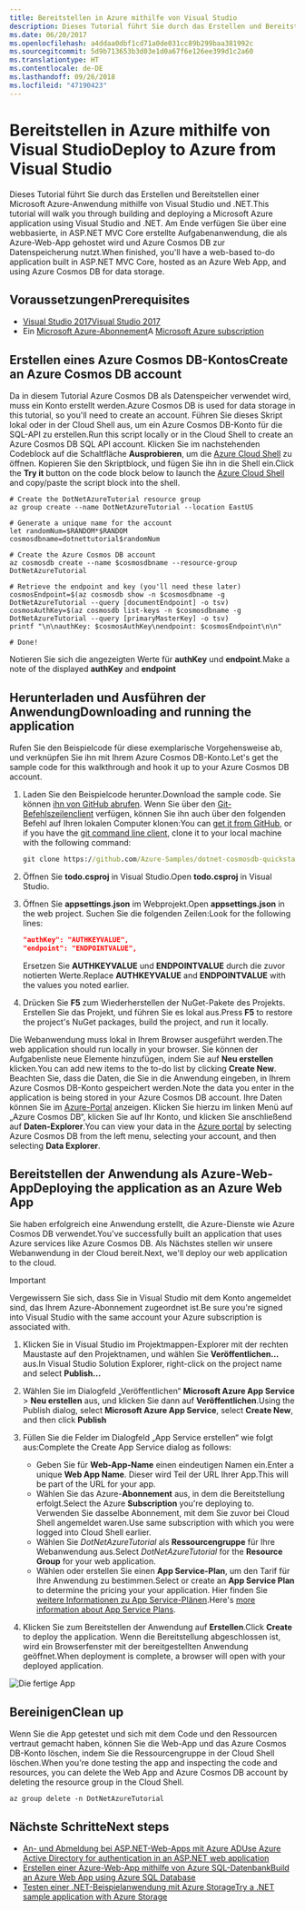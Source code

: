 ```yaml
---
title: Bereitstellen in Azure mithilfe von Visual Studio
description: Dieses Tutorial führt Sie durch das Erstellen und Bereitstellen einer Microsoft Azure-Anwendung mithilfe von Visual Studio und .NET.
ms.date: 06/20/2017
ms.openlocfilehash: a4ddaa0dbf1cd71a0de031cc89b299baa381992c
ms.sourcegitcommit: 5d9b713653b3d03e1d0a67f6e126ee399d1c2a60
ms.translationtype: HT
ms.contentlocale: de-DE
ms.lasthandoff: 09/26/2018
ms.locfileid: "47190423"
---
```

# <a name="deploy-to-azure-from-visual-studio"></a><span data-ttu-id="759d7-103">Bereitstellen in Azure mithilfe von Visual Studio</span><span class="sxs-lookup"><span data-stu-id="759d7-103">Deploy to Azure from Visual Studio</span></span>

<span data-ttu-id="759d7-104">Dieses Tutorial führt Sie durch das Erstellen und Bereitstellen einer Microsoft Azure-Anwendung mithilfe von Visual Studio und .NET.</span><span class="sxs-lookup"><span data-stu-id="759d7-104">This tutorial will walk you through building and deploying a Microsoft Azure application using Visual Studio and .NET.</span></span>  <span data-ttu-id="759d7-105">Am Ende verfügen Sie über eine webbasierte, in ASP.NET MVC Core erstellte Aufgabenanwendung, die als Azure-Web-App gehostet wird und Azure Cosmos DB zur Datenspeicherung nutzt.</span><span class="sxs-lookup"><span data-stu-id="759d7-105">When finished, you'll have a web-based to-do application built in ASP.NET MVC Core, hosted as an Azure Web App, and using Azure Cosmos DB for data storage.</span></span>

## <a name="prerequisites"></a><span data-ttu-id="759d7-106">Voraussetzungen</span><span class="sxs-lookup"><span data-stu-id="759d7-106">Prerequisites</span></span>

* [<span data-ttu-id="759d7-107">Visual Studio 2017</span><span class="sxs-lookup"><span data-stu-id="759d7-107">Visual Studio 2017</span></span>](https://www.visualstudio.com/downloads/)
* <span data-ttu-id="759d7-108">Ein [Microsoft Azure-Abonnement](https://azure.microsoft.com/free/)</span><span class="sxs-lookup"><span data-stu-id="759d7-108">A [Microsoft Azure subscription](https://azure.microsoft.com/free/)</span></span>

## <a name="create-an-azure-cosmos-db-account"></a><span data-ttu-id="759d7-109">Erstellen eines Azure Cosmos DB-Kontos</span><span class="sxs-lookup"><span data-stu-id="759d7-109">Create an Azure Cosmos DB account</span></span>

<span data-ttu-id="759d7-110">Da in diesem Tutorial Azure Cosmos DB als Datenspeicher verwendet wird, muss ein Konto erstellt werden.</span><span class="sxs-lookup"><span data-stu-id="759d7-110">Azure Cosmos DB is used for data storage in this tutorial, so you'll need to create an account.</span></span>  <span data-ttu-id="759d7-111">Führen Sie dieses Skript lokal oder in der Cloud Shell aus, um ein Azure Cosmos DB-Konto für die SQL-API zu erstellen.</span><span class="sxs-lookup"><span data-stu-id="759d7-111">Run this script locally or in the Cloud Shell to create an Azure Cosmos DB SQL API account.</span></span>  <span data-ttu-id="759d7-112">Klicken Sie im nachstehenden Codeblock auf die Schaltfläche **Ausprobieren**, um die [Azure Cloud Shell](/azure/cloud-shell/) zu öffnen. Kopieren Sie den Skriptblock, und fügen Sie ihn in die Shell ein.</span><span class="sxs-lookup"><span data-stu-id="759d7-112">Click the **Try it** button on the code block below to launch the [Azure Cloud Shell](/azure/cloud-shell/) and copy/paste the script block into the shell.</span></span>

```azurecli-interactive
# Create the DotNetAzureTutorial resource group
az group create --name DotNetAzureTutorial --location EastUS

# Generate a unique name for the account
let randomNum=$RANDOM*$RANDOM
cosmosdbname=dotnettutorial$randomNum

# Create the Azure Cosmos DB account
az cosmosdb create --name $cosmosdbname --resource-group DotNetAzureTutorial

# Retrieve the endpoint and key (you'll need these later)
cosmosEndpoint=$(az cosmosdb show -n $cosmosdbname -g DotNetAzureTutorial --query [documentEndpoint] -o tsv)
cosmosAuthKey=$(az cosmosdb list-keys -n $cosmosdbname -g DotNetAzureTutorial --query [primaryMasterKey] -o tsv)
printf "\n\nauthKey: $cosmosAuthKey\nendpoint: $cosmosEndpoint\n\n"

# Done!

```

<span data-ttu-id="759d7-113">Notieren Sie sich die angezeigten Werte für **authKey** und **endpoint**.</span><span class="sxs-lookup"><span data-stu-id="759d7-113">Make a note of the displayed **authKey** and **endpoint**</span></span> 

## <a name="downloading-and-running-the-application"></a><span data-ttu-id="759d7-114">Herunterladen und Ausführen der Anwendung</span><span class="sxs-lookup"><span data-stu-id="759d7-114">Downloading and running the application</span></span>

<span data-ttu-id="759d7-115">Rufen Sie den Beispielcode für diese exemplarische Vorgehensweise ab, und verknüpfen Sie ihn mit Ihrem Azure Cosmos DB-Konto.</span><span class="sxs-lookup"><span data-stu-id="759d7-115">Let's get the sample code for this walkthrough and hook it up to your Azure Cosmos DB account.</span></span>

1. <span data-ttu-id="759d7-116">Laden Sie den Beispielcode herunter.</span><span class="sxs-lookup"><span data-stu-id="759d7-116">Download the sample code.</span></span>  <span data-ttu-id="759d7-117">Sie können [ihn von GitHub abrufen](https://github.com/Azure-Samples/dotnet-cosmosdb-quickstart/). Wenn Sie über den [Git-Befehlszeilenclient](https://git-scm.com/) verfügen, können Sie ihn auch über den folgenden Befehl auf Ihren lokalen Computer klonen:</span><span class="sxs-lookup"><span data-stu-id="759d7-117">You can [get it from GitHub](https://github.com/Azure-Samples/dotnet-cosmosdb-quickstart/), or if you have the [git command line client](https://git-scm.com/), clone it to your local machine with the following command:</span></span>

    ```cmd
    git clone https://github.com/Azure-Samples/dotnet-cosmosdb-quickstart
    ```

2. <span data-ttu-id="759d7-118">Öffnen Sie **todo.csproj** in Visual Studio.</span><span class="sxs-lookup"><span data-stu-id="759d7-118">Open **todo.csproj** in Visual Studio.</span></span>

3. <span data-ttu-id="759d7-119">Öffnen Sie **appsettings.json** im Webprojekt.</span><span class="sxs-lookup"><span data-stu-id="759d7-119">Open **appsettings.json** in the web project.</span></span>  <span data-ttu-id="759d7-120">Suchen Sie die folgenden Zeilen:</span><span class="sxs-lookup"><span data-stu-id="759d7-120">Look for the following lines:</span></span>

    ```json
    "authKey": "AUTHKEYVALUE",
    "endpoint": "ENDPOINTVALUE",
    ```
    <span data-ttu-id="759d7-121">Ersetzen Sie **AUTHKEYVALUE** und **ENDPOINTVALUE** durch die zuvor notierten Werte.</span><span class="sxs-lookup"><span data-stu-id="759d7-121">Replace **AUTHKEYVALUE** and **ENDPOINTVALUE** with the values you noted earlier.</span></span>

4. <span data-ttu-id="759d7-122">Drücken Sie **F5** zum Wiederherstellen der NuGet-Pakete des Projekts. Erstellen Sie das Projekt, und führen Sie es lokal aus.</span><span class="sxs-lookup"><span data-stu-id="759d7-122">Press **F5** to restore the project's NuGet packages, build the project, and run it locally.</span></span>

<span data-ttu-id="759d7-123">Die Webanwendung muss lokal in Ihrem Browser ausgeführt werden.</span><span class="sxs-lookup"><span data-stu-id="759d7-123">The web application should run locally in your browser.</span></span>  <span data-ttu-id="759d7-124">Sie können der Aufgabenliste neue Elemente hinzufügen, indem Sie auf **Neu erstellen** klicken.</span><span class="sxs-lookup"><span data-stu-id="759d7-124">You can add new items to the to-do list by clicking **Create New**.</span></span>  <span data-ttu-id="759d7-125">Beachten Sie, dass die Daten, die Sie in die Anwendung eingeben, in Ihrem Azure Cosmos DB-Konto gespeichert werden.</span><span class="sxs-lookup"><span data-stu-id="759d7-125">Note the data you enter in the application is being stored in your Azure Cosmos DB account.</span></span>  <span data-ttu-id="759d7-126">Ihre Daten können Sie im [Azure-Portal](https://portal.azure.com) anzeigen. Klicken Sie hierzu im linken Menü auf „Azure Cosmos DB“, klicken Sie auf Ihr Konto, und klicken Sie anschließend auf **Daten-Explorer**.</span><span class="sxs-lookup"><span data-stu-id="759d7-126">You can view your data in the [Azure portal](https://portal.azure.com) by selecting Azure Cosmos DB from the left menu, selecting your account, and then selecting **Data Explorer**.</span></span>

## <a name="deploying-the-application-as-an-azure-web-app"></a><span data-ttu-id="759d7-127">Bereitstellen der Anwendung als Azure-Web-App</span><span class="sxs-lookup"><span data-stu-id="759d7-127">Deploying the application as an Azure Web App</span></span>

<span data-ttu-id="759d7-128">Sie haben erfolgreich eine Anwendung erstellt, die Azure-Dienste wie Azure Cosmos DB verwendet.</span><span class="sxs-lookup"><span data-stu-id="759d7-128">You've successfully built an application that uses Azure services like Azure Cosmos DB.</span></span>  <span data-ttu-id="759d7-129">Als Nächstes stellen wir unsere Webanwendung in der Cloud bereit.</span><span class="sxs-lookup"><span data-stu-id="759d7-129">Next, we'll deploy our web application to the cloud.</span></span>

> [!IMPORTANT]
> <span data-ttu-id="759d7-130">Vergewissern Sie sich, dass Sie in Visual Studio mit dem Konto angemeldet sind, das Ihrem Azure-Abonnement zugeordnet ist.</span><span class="sxs-lookup"><span data-stu-id="759d7-130">Be sure you're signed into Visual Studio with the same account your Azure subscription is associated with.</span></span>

1. <span data-ttu-id="759d7-131">Klicken Sie in Visual Studio im Projektmappen-Explorer mit der rechten Maustaste auf den Projektnamen, und wählen Sie **Veröffentlichen...** aus.</span><span class="sxs-lookup"><span data-stu-id="759d7-131">In Visual Studio Solution Explorer, right-click on the project name and select **Publish...**</span></span>

2. <span data-ttu-id="759d7-132">Wählen Sie im Dialogfeld „Veröffentlichen“ **Microsoft Azure App Service** > **Neu erstellen** aus, und klicken Sie dann auf **Veröffentlichen**.</span><span class="sxs-lookup"><span data-stu-id="759d7-132">Using the Publish dialog, select **Microsoft Azure App Service**, select **Create New**, and then click **Publish**</span></span>

3. <span data-ttu-id="759d7-133">Füllen Sie die Felder im Dialogfeld „App Service erstellen“ wie folgt aus:</span><span class="sxs-lookup"><span data-stu-id="759d7-133">Complete the Create App Service dialog as follows:</span></span>

    * <span data-ttu-id="759d7-134">Geben Sie für **Web-App-Name** einen eindeutigen Namen ein.</span><span class="sxs-lookup"><span data-stu-id="759d7-134">Enter a unique **Web App Name**.</span></span>  <span data-ttu-id="759d7-135">Dieser wird Teil der URL Ihrer App.</span><span class="sxs-lookup"><span data-stu-id="759d7-135">This will be part of the URL for your app.</span></span>
    * <span data-ttu-id="759d7-136">Wählen Sie das Azure-**Abonnement** aus, in dem die Bereitstellung erfolgt.</span><span class="sxs-lookup"><span data-stu-id="759d7-136">Select the Azure **Subscription** you're deploying to.</span></span>  <span data-ttu-id="759d7-137">Verwenden Sie dasselbe Abonnement, mit dem Sie zuvor bei Cloud Shell angemeldet waren.</span><span class="sxs-lookup"><span data-stu-id="759d7-137">Use same subscription with which you were logged into Cloud Shell earlier.</span></span>
    * <span data-ttu-id="759d7-138">Wählen Sie *DotNetAzureTutorial* als **Ressourcengruppe** für Ihre Webanwendung aus.</span><span class="sxs-lookup"><span data-stu-id="759d7-138">Select *DotNetAzureTutorial* for the **Resource Group** for your web application.</span></span>
    * <span data-ttu-id="759d7-139">Wählen oder erstellen Sie einen **App Service-Plan**, um den Tarif für Ihre Anwendung zu bestimmen.</span><span class="sxs-lookup"><span data-stu-id="759d7-139">Select or create an **App Service Plan** to determine the pricing your your application.</span></span>  <span data-ttu-id="759d7-140">Hier finden Sie [weitere Informationen zu App Service-Plänen](/azure/app-service/azure-web-sites-web-hosting-plans-in-depth-overview).</span><span class="sxs-lookup"><span data-stu-id="759d7-140">Here's [more information about App Service Plans](/azure/app-service/azure-web-sites-web-hosting-plans-in-depth-overview).</span></span>

4. <span data-ttu-id="759d7-141">Klicken Sie zum Bereitstellen der Anwendung auf **Erstellen**.</span><span class="sxs-lookup"><span data-stu-id="759d7-141">Click **Create** to deploy the application.</span></span>  <span data-ttu-id="759d7-142">Wenn die Bereitstellung abgeschlossen ist, wird ein Browserfenster mit der bereitgestellten Anwendung geöffnet.</span><span class="sxs-lookup"><span data-stu-id="759d7-142">When deployment is complete, a browser will open with your deployed application.</span></span>

![Die fertige App](./media/dotnet-quickstart/todo.png)

## <a name="clean-up"></a><span data-ttu-id="759d7-144">Bereinigen</span><span class="sxs-lookup"><span data-stu-id="759d7-144">Clean up</span></span>

<span data-ttu-id="759d7-145">Wenn Sie die App getestet und sich mit dem Code und den Ressourcen vertraut gemacht haben, können Sie die Web-App und das Azure Cosmos DB-Konto löschen, indem Sie die Ressourcengruppe in der Cloud Shell löschen.</span><span class="sxs-lookup"><span data-stu-id="759d7-145">When you're done testing the app and inspecting the code and resources, you can delete the Web App and Azure Cosmos DB account by deleting the resource group in the Cloud Shell.</span></span>

```azurecli-interactive
az group delete -n DotNetAzureTutorial
```

## <a name="next-steps"></a><span data-ttu-id="759d7-146">Nächste Schritte</span><span class="sxs-lookup"><span data-stu-id="759d7-146">Next steps</span></span>

* [<span data-ttu-id="759d7-147">An- und Abmeldung bei ASP.NET-Web-Apps mit Azure AD</span><span class="sxs-lookup"><span data-stu-id="759d7-147">Use Azure Active Directory for authentication in an ASP.NET web application</span></span>](/azure/active-directory/develop/active-directory-devquickstarts-webapp-dotnet)
* [<span data-ttu-id="759d7-148">Erstellen einer Azure-Web-App mithilfe von Azure SQL-Datenbank</span><span class="sxs-lookup"><span data-stu-id="759d7-148">Build an Azure Web App using Azure SQL Database</span></span>](/azure/app-service-web/web-sites-dotnet-get-started)
* [<span data-ttu-id="759d7-149">Testen einer .NET-Beispielanwendung mit Azure Storage</span><span class="sxs-lookup"><span data-stu-id="759d7-149">Try a .NET sample application with Azure Storage</span></span>](/azure/storage/storage-samples-dotnet)


